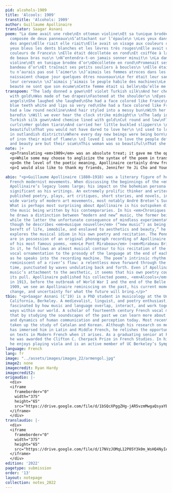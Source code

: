 ```yaml
---
pid: alcohols-1909
title: 'Alcools: 1909'
transtitle: 'Alcohols: 1909'
author: Guillaume Apollinaire
translator: Saagar Asnani
poem: "La dame avait une robe\nEn ottoman violine\nEt sa tunique brodée d’or\nÉtait
  composée de deux panneaux\nS’attachant sur l’épaule\n \nLes yeux dansants comme
  des anges\nElle riait elle riait\nElle avait un visage aux couleurs de France\nLes
  yeux bleus les dents blanches et les lèvres très rouges\nElle avait un visage aux
  couleurs de France\n \nElle était décolletée en rond\nEt coiffée à la Récamier\nAvec
  de beaux bras nus\n \nN’entendra-t-on jamais sonner minuit\n \nLa dame en robe d’ottoman
  violine\nEt en tunique brodée d’or\nDécolletée en rond\nPromenait ses boucles\nSon
  bandeau d’or\nEt traînait ses petits souliers à boucles\n \nElle était si belle\nQue
  tu n’aurais pas osé l’aimer\n \nJ’aimais les femmes atroces dans les quartiers énormes\nOù
  naissaient chaque jour quelques êtres nouveaux\nLe fer était leur sang la flamme
  leur cerveau\n \nJ’aimais j’aimais le peuple habile des machines\nLe luxe et la
  beauté ne sont que son écume\nCette femme était si belle\nQu’elle me faisait peur"
transpoem: "The lady donned a gown\nOf violet Turkish silk\nAnd her chemise lined
  with gold\nWas made of two drapes\nFastened at the shoulder\n \nEyes dancing like
  angels\nShe laughed she laughed\nShe had a face colored like France\nWith her eyes
  blue teeth white and lips so very red\nShe had a face colored like France\n \nShe
  had a low round neckline\nAnd hair styled into a messy bun\nWith her beautiful arms
  bared\n \nWill we ever hear the clock strike midnight\n \nThe lady in the violet
  Turkish silk gown\nAnd chemise lined with gold\nCut round and low\nFlaunted her
  curls\nHer golden tiara\nAnd carried her little buckled slippers\n \nShe was so
  beautiful\nThat you would not have dared to love her\n \nI used to love cruel women
  in outlandish districts\nWhere every day new beings were being born\nTheir blood
  of iron their mind of flame\n \nI loved I used to love the people deft with machines\nLuxury
  and beauty are but their scum\nThis woman was so beautiful\nThat she made me afraid"
note: |+
  <p>Translating <em>1909</em> was an absolute treat; it gave me the opportunity to delve into turn-of-the-century Parisian fashions to determine the most fitting translations for words like <em>robe</em>, <em>ottoman</em>, <em>tunique</em>, and <em>Récamier</em>. While trying to reconstruct in my mind’s eye the beautiful dress described in the poem, I realized that the descriptions fit perfectly onto pictures of styles created by the legendary Parisian designer Paul Poiret. Considered the father of the modern runway, Poiret’s designs were in vogue during the early 1910s, and he was celebrated for his emancipatory styles, trading the corset for the sash. Looking at pictures of Poiret’s styles, I came across a picture of his chemise dress, which was a close match for the long silk gown with a tunic draped at the shoulders mentioned in the poem. For that reason, I chose to translate <em>tunique</em> as “chemise” instead of “tunic,” which seemed too facile a choice. I wanted the translation to most clearly evoke the image that Apollinaire had in mind, so I modernized the vocabulary (“coiffée à la Récamier” as “hair styled into a messy bun” and “ottoman violine” as “violet Turkish silk”) while maintaining the overall image as closely to the original as possible.</p>
  <p>While some may choose to anglicize the syntax of the poem in translation, I think that there is a certain beauty of meter and rhythm that is lost in such a practice. For example, the line “Les yeux bleus les dents blanches et les lèvres très rouges” could be translated grammatically into English as: “The blue eyes, the white teeth, and the very red lips.” Although pre-positioning of adjectives is most common in English, post-positioning is also possible without greatly altering the meaning. Furthermore, the grammaticalization of the definite article <em>le</em>/<em>la</em>/<em>les</em> in French as a marker of grammatical gender means that in translation to English (which does not have a grammatical gender), it was unnecessary to maintain the definite article. To better flow from the previous line, I added the words “with” (to justify the link between her face and the French <em>tricolore</em>) and “her” (to emphasize the provenance of these patriotic features). The result: “With her eyes blue teeth white and lips so very red” actually flows much better in between the repeated line “She had a face colored like France.” Another line which gave me particular pause was “J’aimais j’aimais le peuple habile des machines.” In French, the imperfect tense (here <em>j’aimais</em>) is inflected through just one word, whereas in English there are three possibilities, usually requiring auxiliary verbs: “I used to love” or “I was loving” or (in a few special cases) “I loved.” However, given Apollinaire’s repetition of the verb, in an almost breathless, stuttering manner, it seemed too verbose to repeat out the entire verbal phrase “I used to love” twice in the same line. Such a repetition would completely efface the uncertainty of Apollinaire’s original. Therefore, I went with a combination of two different verbal aspects: “I loved” and “I used to love.” The result is a more gradual unfolding of the narrator’s thoughts over time, while still retaining the breathlessness of the original. The lack of punctuation across the whole poem adds a level of autonomy to its words, wherein the words derive meaning from their interrelationships, not from the imposition of grammatical symbols (which might also function as a metaphor for the whole poem: a revitalized post-Industrial Revolution France ready to forge its path without the interference of foreign powers).</p>
  <p>On the level of the poetic meaning, Apollinaire certainly drew from some easily recognizable tropes to construct his personification of France. The “little golden slippers” and “clock strik[ing] midnight” are clear references to Cinderella and the ephemerality of the riches adorning France during the Belle Époque. The terrific and otherworldly side of fantasy is conjured through his phrase <em>quartier énormes</em> – “outlandish districts.” In this stanza, one is unable to forget the despondence from which Cinderella arose and the vaunted position which she attained over the course of the story. Nonetheless, in writing this poem, Apollinaire was calling to attention the vanity of his country, its obsession with superficial beauty, and the allure of the riches derived from exploitation of machines and people. The beauty of the moment was captivating, but it was also terrifying. Little did Apollinaire know the extent to which the next few years would see the meltdown of humanity within the world he had come to know and love.</p>
  <p>I would also like to thank my friends, Jennifer Ye Ji Cho and Younghoon Jeong, for being excellent extra pairs of eyes to look over my translation and providing honest and critical feedback.</p>

abio: "<p>Guillaume Apollinaire (1880–1918) was a literary figure of huge import to
  French modernist movements. When discussing the beginnings of the <em>avant-garde</em>,
  Apollinaire’s legacy looms large; his impact on the bohemian persona is just as
  significant as his writings. An extremely prolific thinker and writer, Apollinaire
  published poetry, plays, art critiques, short stories, and novels, influencing a
  wide variety of modern art movements, most notably André Breton’s Surrealist movement.
  What is perhaps most surprising about Apollinaire is his outspoken distaste for
  the music being written by his contemporaries. In his <em>Chroniques d’art</em>,
  he draws a distinction between “modern and new” music, the former being exemplary
  while the latter the unfortunate consequence of mindless experimentation. Paradoxically,
  though he describes <em>musique nouvelle</em> (“new music”) as being “obscure, empty,
  bereft of life, immobile, and enslaved to aesthetics and beauty,” he (perhaps unwittingly)
  explores the musical idiom in his own poetry and recitation. The Penn libraries
  are in possession of an original phonograph recording of Apollinaire reciting one
  of his most famous poems, <em>Le Pont Mirabeau</em> (<em>Mirabeau Bridge</em>).
  In it, he follows an almost musical contour to his recitation of the poetry, adding
  vocal ornamentation to the prosody of the language at the end of each poetic line
  as he speaks into the recording machine. The poem’s intrinsic rhythm is itself strangely
  reminiscent of a river’s flow: a relentless move forward through the passage of
  time, punctuated by waves undulating back and forth. Even if Apollinaire disavowed
  music’s attachment to the aesthetic, it seems that his own poetry could not escape
  its pull. Apollinaire published his collected poems, <em>Alcools</em> (<em>Alcohols</em>),
  in 1913, before the outbreak of World War I and the end of the Belle Époque. In
  1909, we see an Apollinaire reminiscing on the past, his current moment of relentless
  change, and uncertainty for what the future will bring.</p>"
tbio: "<p>Saagar Asnani (C’19) is a PhD student in musicology at the University of
  California, Berkeley. A medievalist, linguist, and poetry enthusiast, Saagar is
  fascinated by how music and language overlap, interact, and work together in myriad
  ways within our world. A scholar of fourteenth century French vocal music, he believes
  that by studying the soundscapes of the past we can learn more about the structures
  and dynamics of human communication and perception today. Most recently, he has
  taken up the study of Catalan and Korean. Although his research on medieval music
  has immersed him in Latin and Middle French, he relishes the opportunity to work
  on texts in Modern French when it arises. As a graduating senior at Penn in 2019,
  he was awarded the Clifton C. Cherpack Prize in French Studies. In his free time,
  he enjoys playing viola and is an active member of UC Berkeley’s Symphony Orchestra.</p>"
language: French
lang: fr
image: "../assets/images/images_22/armengol.jpg"
image2: none
imagecredit: Ryan Hardy
imagecredit2: 
origaudio: |-
  <div>
  <iframe
    frameborder="0"
    width="375"
    height="65"
    src="https://drive.google.com/file/d/1bSQcXPggZHg-jAR5vzmMwgaQsyaYBup3/preview">
  </iframe>
  </div>
translaudio: |-
  <div>
  <iframe
    frameborder="0"
    width="375"
    height="65"
    src="https://drive.google.com/file/d/17NVzJOMqL12P05Y3k0m_WsHQ4NyIebrr/preview">
  </iframe>
  </div>
edition: '2022'
pagetype: submission
order: '13'
layout: notepage
collection: notes_2022
---
```

